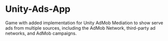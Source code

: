 # Unity-Ads-App
 
Game with added implementation for Unity AdMob Mediation to show serve ads from multiple sources, including the AdMob Network, third-party ad networks, and AdMob campaigns.

